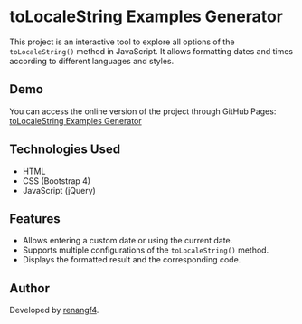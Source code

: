 # toLocaleString Examples Generator

This project is an interactive tool to explore all options of the `toLocaleString()` method in JavaScript. It allows formatting dates and times according to different languages and styles.

## Demo

You can access the online version of the project through GitHub Pages:
[toLocaleString Examples Generator](https://renangf4.github.io/toLocaleString-Generator/)

## Technologies Used

- HTML
- CSS (Bootstrap 4)
- JavaScript (jQuery)

## Features

- Allows entering a custom date or using the current date.
- Supports multiple configurations of the `toLocaleString()` method.
- Displays the formatted result and the corresponding code.

## Author

Developed by [renangf4](https://github.com/renangf4).
